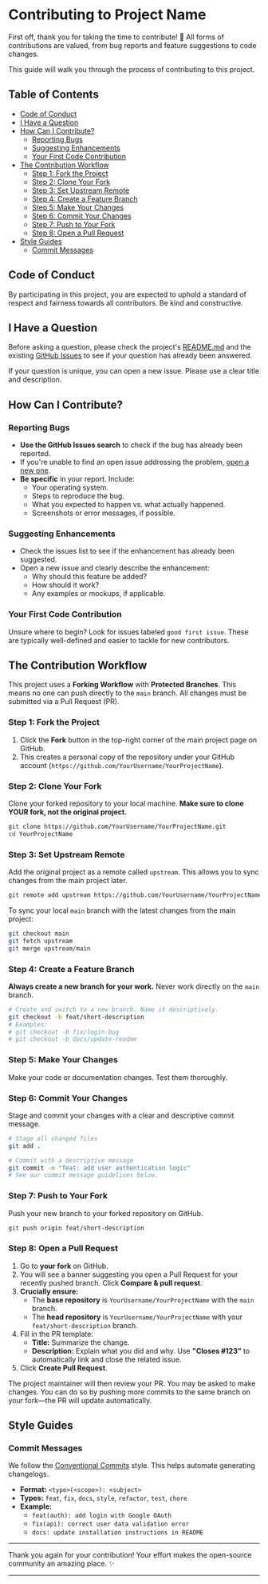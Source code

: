 # Contributing to Project Name

First off, thank you for taking the time to contribute! 🎉 All forms of contributions are valued, from bug reports and feature suggestions to code changes.

This guide will walk you through the process of contributing to this project.

## Table of Contents

- [Code of Conduct](#code-of-conduct)
- [I Have a Question](#i-have-a-question)
- [How Can I Contribute?](#how-can-i-contribute)
  - [Reporting Bugs](#reporting-bugs)
  - [Suggesting Enhancements](#suggesting-enhancements)
  - [Your First Code Contribution](#your-first-code-contribution)
- [The Contribution Workflow](#the-contribution-workflow)
  - [Step 1: Fork the Project](#step-1-fork-the-project)
  - [Step 2: Clone Your Fork](#step-2-clone-your-fork)
  - [Step 3: Set Upstream Remote](#step-3-set-upstream-remote)
  - [Step 4: Create a Feature Branch](#step-4-create-a-feature-branch)
  - [Step 5: Make Your Changes](#step-5-make-your-changes)
  - [Step 6: Commit Your Changes](#step-6-commit-your-changes)
  - [Step 7: Push to Your Fork](#step-7-push-to-your-fork)
  - [Step 8: Open a Pull Request](#step-8-open-a-pull-request)
- [Style Guides](#style-guides)
  - [Commit Messages](#commit-messages)

## Code of Conduct

By participating in this project, you are expected to uphold a standard of respect and fairness towards all contributors. Be kind and constructive.

## I Have a Question

Before asking a question, please check the project's [README.md](./README.md) and the existing [GitHub Issues](https://github.com/YourUsername/YourProjectName/issues) to see if your question has already been answered.

If your question is unique, you can open a new issue. Please use a clear title and description.

## How Can I Contribute?

### Reporting Bugs

- **Use the GitHub Issues search** to check if the bug has already been reported.
- If you're unable to find an open issue addressing the problem, [open a new one](https://github.com/YourUsername/YourProjectName/issues/new).
- **Be specific** in your report. Include:
  - Your operating system.
  - Steps to reproduce the bug.
  - What you expected to happen vs. what actually happened.
  - Screenshots or error messages, if possible.

### Suggesting Enhancements

- Check the issues list to see if the enhancement has already been suggested.
- Open a new issue and clearly describe the enhancement:
  - Why should this feature be added?
  - How should it work?
  - Any examples or mockups, if applicable.

### Your First Code Contribution

Unsure where to begin? Look for issues labeled `good first issue`. These are typically well-defined and easier to tackle for new contributors.

## The Contribution Workflow

This project uses a **Forking Workflow** with **Protected Branches**. This means no one can push directly to the `main` branch. All changes must be submitted via a Pull Request (PR).

### Step 1: Fork the Project

1. Click the **Fork** button in the top-right corner of the main project page on GitHub.
2. This creates a personal copy of the repository under your GitHub account (`https://github.com/YourUsername/YourProjectName`).

### Step 2: Clone Your Fork

Clone your forked repository to your local machine. **Make sure to clone YOUR fork, not the original project.**

```bash
git clone https://github.com/YourUsername/YourProjectName.git
cd YourProjectName
```

### Step 3: Set Upstream Remote

Add the original project as a remote called `upstream`. This allows you to sync changes from the main project later.

```bash
git remote add upstream https://github.com/YourUsername/YourProjectName.git
```

To sync your local `main` branch with the latest changes from the main project:

```bash
git checkout main
git fetch upstream
git merge upstream/main
```

### Step 4: Create a Feature Branch

**Always create a new branch for your work.** Never work directly on the `main` branch.

```bash
# Create and switch to a new branch. Name it descriptively.
git checkout -b feat/short-description
# Examples:
# git checkout -b fix/login-bug
# git checkout -b docs/update-readme
```

### Step 5: Make Your Changes

Make your code or documentation changes. Test them thoroughly.

### Step 6: Commit Your Changes

Stage and commit your changes with a clear and descriptive commit message.

```bash
# Stage all changed files
git add .

# Commit with a descriptive message
git commit -m "feat: add user authentication logic"
# See our commit message guidelines below.
```

### Step 7: Push to Your Fork

Push your new branch to your forked repository on GitHub.

```bash
git push origin feat/short-description
```

### Step 8: Open a Pull Request

1. Go to **your fork** on GitHub.
2. You will see a banner suggesting you open a Pull Request for your recently pushed branch. Click **Compare & pull request**.
3. **Crucially ensure:**
   - The **base repository** is `YourUsername/YourProjectName` with the `main` branch.
   - The **head repository** is `YourUsername/YourProjectName` with your `feat/short-description` branch.
4. Fill in the PR template:
   - **Title:** Summarize the change.
   - **Description:** Explain what you did and why. Use **"Closes #123"** to automatically link and close the related issue.
5. Click **Create Pull Request**.

The project maintainer will then review your PR. You may be asked to make changes. You can do so by pushing more commits to the same branch on your fork—the PR will update automatically.

## Style Guides

### Commit Messages

We follow the [Conventional Commits](https://www.conventionalcommits.org/) style. This helps automate generating changelogs.

- **Format:** `<type>(<scope>): <subject>`
- **Types:** `feat`, `fix`, `docs`, `style`, `refactor`, `test`, `chore`
- **Example:**
  - `feat(auth): add login with Google OAuth`
  - `fix(api): correct user data validation error`
  - `docs: update installation instructions in README`

---

Thank you again for your contribution! Your effort makes the open-source community an amazing place. ✨

---
